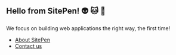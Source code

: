 ## Hello from SitePen! 👽 🐱 🐨

We focus on building web applications the right way, the first time! 

- [About SitePen](https://www.sitepen.com/about-us)
- [Contact us](https://www.sitepen.com/contact)



